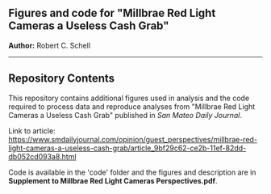 Figures and code for "Millbrae Red Light Cameras a Useless Cash Grab"
------------

__Author:__ Robert C. Schell


---

Repository Contents
------------

This repository contains additional figures used in analysis and the code required to process data and reproduce analyses from "Millbrae Red Light Cameras a Useless Cash Grab" published in <i>San Mateo Daily Journal</i>.

Link to article: https://www.smdailyjournal.com/opinion/guest_perspectives/millbrae-red-light-cameras-a-useless-cash-grab/article_9bf29c62-ce2b-11ef-82dd-db052cd093a8.html

Code is available in the 'code' folder and the figures and description are in <b>Supplement to Millbrae Red Light Cameras Perspectives.pdf</b>.
